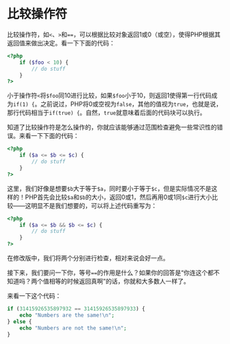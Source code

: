 # 比较操作符

比较操作符，如`<`、`>`和`==`，可以根据比较对象返回1或0（或空），使得PHP根据其返回值来做出决定。看一下下面的代码：

```php
<?php
    if ($foo < 10) {
        // do stuff
    }
?>
```

小于操作符`<`将`$foo`同10进行比较，如果`$foo`小于10，则返回1使得第一行代码成为`if(1) {`。之前说过，PHP将0或空视为`false`，其他的值视为`true`，也就是说，那行代码相当于`if(true) {`。自然，`true`就意味着后面的代码块可以执行。

知道了比较操作符是怎么操作的，你就应该能够通过范围检查避免一些常识性的错误。来看一下下面的代码：

```php
<?php
    if ($a <= $b <= $c) {
        // do stuff
    }
?>
```

这里，我们好像是想要`$b`大于等于`$a`，同时要小于等于`$c`，但是实际情况不是这样的！PHP首先会比较`$a`和`$b`的大小，返回0或1，然后再用0或1同`$c`进行大小比较——这明显不是我们想要的，可以将上述代码重写为：

```php
<?php
    if ($a <= $b && $b <= $c) {
        // do stuff
    }
?>
```

在修改版中，我们将两个分别进行检查，相对来说会好一点。

接下来，我们要问一下你，等号`==`的作用是什么？如果你的回答是“你连这个都不知道吗？两个值相等的时候返回真啊”的话，你就和大多数人一样了。

来看一下这个代码：

```php
if (31415926535897932 == 31415926535897933) {
    echo "Numbers are the same!\n";
} else {
    echo "Numbers are not the same!\n";
}
```
